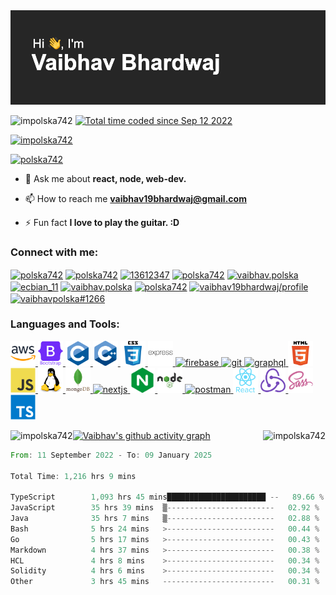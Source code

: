 <img src="./header.png" alt="header-img" />

<p align="left">
 <img src="https://komarev.com/ghpvc/?username=impolska742&label=Profile%20views&color=0e75b6&style=flat" alt="impolska742" /> 
<a href="https://wakatime.com/@1b09af48-ce6e-4843-a87c-4258bb35d460"><img src="https://wakatime.com/badge/user/1b09af48-ce6e-4843-a87c-4258bb35d460.svg" alt="Total time coded since Sep 12 2022" /></a>

</p>

<p align="left"> <a href="https://github.com/ryo-ma/github-profile-trophy"><img src="https://github-profile-trophy.vercel.app/?username=impolska742" alt="impolska742" /></a> </p>

<p align="left"> <a href="https://twitter.com/polska742" target="blank"><img src="https://img.shields.io/twitter/follow/polska742?logo=twitter&style=for-the-badge" alt="polska742" /></a> </p>

- 💬 Ask me about **react, node, web-dev.**

- 📫 How to reach me **vaibhav19bhardwaj@gmail.com**

- ⚡ Fun fact **I love to play the guitar. :D**

<h3 align="left">Connect with me:</h3>
<p align="left">
<a href="https://twitter.com/polska742" target="blank"><img align="center" src="https://raw.githubusercontent.com/rahuldkjain/github-profile-readme-generator/master/src/images/icons/Social/twitter.svg" alt="polska742" height="30" width="40" /></a>
<a href="https://linkedin.com/in/polska742" target="blank"><img align="center" src="https://raw.githubusercontent.com/rahuldkjain/github-profile-readme-generator/master/src/images/icons/Social/linked-in-alt.svg" alt="polska742" height="30" width="40" /></a>
<a href="https://stackoverflow.com/users/13612347" target="blank"><img align="center" src="https://raw.githubusercontent.com/rahuldkjain/github-profile-readme-generator/master/src/images/icons/Social/stack-overflow.svg" alt="13612347" height="30" width="40" /></a>
<a href="https://fb.com/polska742" target="blank"><img align="center" src="https://raw.githubusercontent.com/rahuldkjain/github-profile-readme-generator/master/src/images/icons/Social/facebook.svg" alt="polska742" height="30" width="40" /></a>
<a href="https://instagram.com/vaibhav.polska" target="blank"><img align="center" src="https://raw.githubusercontent.com/rahuldkjain/github-profile-readme-generator/master/src/images/icons/Social/instagram.svg" alt="vaibhav.polska" height="30" width="40" /></a>
<a href="https://www.codechef.com/users/ecbian_11" target="blank"><img align="center" src="https://cdn.jsdelivr.net/npm/simple-icons@3.1.0/icons/codechef.svg" alt="ecbian_11" height="30" width="40" /></a>
<a href="https://codeforces.com/profile/vaibhav.polska" target="blank"><img align="center" src="https://raw.githubusercontent.com/rahuldkjain/github-profile-readme-generator/master/src/images/icons/Social/codeforces.svg" alt="vaibhav.polska" height="30" width="40" /></a>
<a href="https://www.leetcode.com/polska742" target="blank"><img align="center" src="https://raw.githubusercontent.com/rahuldkjain/github-profile-readme-generator/master/src/images/icons/Social/leet-code.svg" alt="polska742" height="30" width="40" /></a>
<a href="https://auth.geeksforgeeks.org/user/vaibhav19bhardwaj/profile" target="blank"><img align="center" src="https://raw.githubusercontent.com/rahuldkjain/github-profile-readme-generator/master/src/images/icons/Social/geeks-for-geeks.svg" alt="vaibhav19bhardwaj/profile" height="30" width="40" /></a>
<a href="https://discord.gg/vaibhavpolska#1266" target="blank"><img align="center" src="https://raw.githubusercontent.com/rahuldkjain/github-profile-readme-generator/master/src/images/icons/Social/discord.svg" alt="vaibhavpolska#1266" height="30" width="40" /></a>
</p>

<h3 align="left">Languages and Tools:</h3>
<p align="left"> <a href="https://aws.amazon.com" target="_blank" rel="noreferrer"> <img src="https://raw.githubusercontent.com/devicons/devicon/master/icons/amazonwebservices/amazonwebservices-original-wordmark.svg" alt="aws" width="40" height="40"/> </a> <a href="https://getbootstrap.com" target="_blank" rel="noreferrer"> <img src="https://raw.githubusercontent.com/devicons/devicon/master/icons/bootstrap/bootstrap-plain-wordmark.svg" alt="bootstrap" width="40" height="40"/> </a> <a href="https://www.cprogramming.com/" target="_blank" rel="noreferrer"> <img src="https://raw.githubusercontent.com/devicons/devicon/master/icons/c/c-original.svg" alt="c" width="40" height="40"/> </a> <a href="https://www.w3schools.com/cpp/" target="_blank" rel="noreferrer"> <img src="https://raw.githubusercontent.com/devicons/devicon/master/icons/cplusplus/cplusplus-original.svg" alt="cplusplus" width="40" height="40"/> </a> <a href="https://www.w3schools.com/css/" target="_blank" rel="noreferrer"> <img src="https://raw.githubusercontent.com/devicons/devicon/master/icons/css3/css3-original-wordmark.svg" alt="css3" width="40" height="40"/> </a> <a href="https://expressjs.com" target="_blank" rel="noreferrer"> <img src="https://raw.githubusercontent.com/devicons/devicon/master/icons/express/express-original-wordmark.svg" alt="express" width="40" height="40"/> </a> <a href="https://firebase.google.com/" target="_blank" rel="noreferrer"> <img src="https://www.vectorlogo.zone/logos/firebase/firebase-icon.svg" alt="firebase" width="40" height="40"/> </a> <a href="https://git-scm.com/" target="_blank" rel="noreferrer"> <img src="https://www.vectorlogo.zone/logos/git-scm/git-scm-icon.svg" alt="git" width="40" height="40"/> </a> <a href="https://graphql.org" target="_blank" rel="noreferrer"> <img src="https://www.vectorlogo.zone/logos/graphql/graphql-icon.svg" alt="graphql" width="40" height="40"/> </a> <a href="https://www.w3.org/html/" target="_blank" rel="noreferrer"> <img src="https://raw.githubusercontent.com/devicons/devicon/master/icons/html5/html5-original-wordmark.svg" alt="html5" width="40" height="40"/> </a> <a href="https://developer.mozilla.org/en-US/docs/Web/JavaScript" target="_blank" rel="noreferrer"> <img src="https://raw.githubusercontent.com/devicons/devicon/master/icons/javascript/javascript-original.svg" alt="javascript" width="40" height="40"/> </a> <a href="https://www.linux.org/" target="_blank" rel="noreferrer"> <img src="https://raw.githubusercontent.com/devicons/devicon/master/icons/linux/linux-original.svg" alt="linux" width="40" height="40"/> </a> <a href="https://www.mongodb.com/" target="_blank" rel="noreferrer"> <img src="https://raw.githubusercontent.com/devicons/devicon/master/icons/mongodb/mongodb-original-wordmark.svg" alt="mongodb" width="40" height="40"/> </a> <a href="https://nextjs.org/" target="_blank" rel="noreferrer"> <img src="https://cdn.worldvectorlogo.com/logos/nextjs-2.svg" alt="nextjs" width="40" height="40"/> </a> <a href="https://www.nginx.com" target="_blank" rel="noreferrer"> <img src="https://raw.githubusercontent.com/devicons/devicon/master/icons/nginx/nginx-original.svg" alt="nginx" width="40" height="40"/> </a> <a href="https://nodejs.org" target="_blank" rel="noreferrer"> <img src="https://raw.githubusercontent.com/devicons/devicon/master/icons/nodejs/nodejs-original-wordmark.svg" alt="nodejs" width="40" height="40"/> </a> <a href="https://postman.com" target="_blank" rel="noreferrer"> <img src="https://www.vectorlogo.zone/logos/getpostman/getpostman-icon.svg" alt="postman" width="40" height="40"/> </a> <a href="https://reactjs.org/" target="_blank" rel="noreferrer"> <img src="https://raw.githubusercontent.com/devicons/devicon/master/icons/react/react-original-wordmark.svg" alt="react" width="40" height="40"/> </a> <a href="https://redux.js.org" target="_blank" rel="noreferrer"> <img src="https://raw.githubusercontent.com/devicons/devicon/master/icons/redux/redux-original.svg" alt="redux" width="40" height="40"/> </a> <a href="https://sass-lang.com" target="_blank" rel="noreferrer"> <img src="https://raw.githubusercontent.com/devicons/devicon/master/icons/sass/sass-original.svg" alt="sass" width="40" height="40"/> </a> <a href="https://www.typescriptlang.org/" target="_blank" rel="noreferrer"> <img src="https://raw.githubusercontent.com/devicons/devicon/master/icons/typescript/typescript-original.svg" alt="typescript" width="40" height="40"/> </a> </p>


<p><img align="left" src="https://github-readme-stats.vercel.app/api/top-langs?username=impolska742&show_icons=true&locale=en&layout=compact" alt="impolska742" /></p>

<p><img align="right" src="https://github-readme-streak-stats.herokuapp.com/?user=impolska742&" alt="impolska742" /></p>


[![Vaibhav's github activity graph](https://github-readme-activity-graph.vercel.app/graph?username=impolska742&bg_color=272626&color=0de744&line=00ff4c&point=ffffff&area=true&hide_border=true)](https://github.com/ashutosh00710/github-readme-activity-graph)

<!--START_SECTION:waka-->

```rust
From: 11 September 2022 - To: 09 January 2025

Total Time: 1,216 hrs 9 mins

TypeScript        1,093 hrs 45 mins██████████████████████ --   89.66 %
JavaScript        35 hrs 39 mins  ▒------------------------   02.92 %
Java              35 hrs 7 mins   ▒------------------------   02.88 %
Bash              5 hrs 24 mins   >------------------------   00.44 %
Go                5 hrs 17 mins   >------------------------   00.43 %
Markdown          4 hrs 37 mins   >------------------------   00.38 %
HCL               4 hrs 8 mins    >------------------------   00.34 %
Solidity          4 hrs 6 mins    >------------------------   00.34 %
Other             3 hrs 45 mins   -------------------------   00.31 %
```

<!--END_SECTION:waka-->

